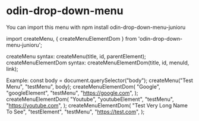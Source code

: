 # odin-drop-down-menu

You can import this menu with npm install odin-drop-down-menu-junioru

import createMenu, { createMenuElementDom } from 'odin-drop-down-menu-junioru';

createMenu syntax: createMenu(title, id, parentElement);
createMenuElementDom syntax: createMenuElementDom(title, id, menuId, link);

Example:
const body = document.querySelector("body");
createMenu("Test Menu", "testMenu", body);
createMenuElementDom(
  "Google",
  "googleElement",
  "testMenu",
  "https://google.com",
);
createMenuElementDom(
  "Youtube",
  "youtubeElement",
  "testMenu",
  "https://youtube.com",
);
createMenuElementDom(
  "Test Very Long Name To See",
  "testElement",
  "testMenu",
  "https://test.com",
);
